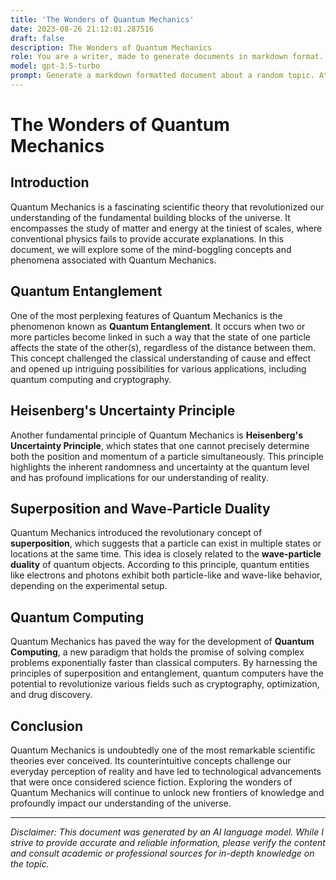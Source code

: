 ```yaml
---
title: 'The Wonders of Quantum Mechanics'
date: 2023-08-26 21:12:01.287516
draft: false
description: The Wonders of Quantum Mechanics
role: You are a writer, made to generate documents in markdown format. It is very important that all of the documents you generate are in valid markdown format.
model: gpt-3.5-turbo
prompt: Generate a markdown formatted document about a random topic. At the bottom, include a disclaimer explaining that the document was generated by you. The first line of the document should be the title. Make sure that the entire document is in proper markdown format, using a mix of various tags to make the document visually appealing.
---
```


# The Wonders of Quantum Mechanics

## Introduction

Quantum Mechanics is a fascinating scientific theory that revolutionized our understanding of the fundamental building blocks of the universe. It encompasses the study of matter and energy at the tiniest of scales, where conventional physics fails to provide accurate explanations. In this document, we will explore some of the mind-boggling concepts and phenomena associated with Quantum Mechanics.

## Quantum Entanglement

One of the most perplexing features of Quantum Mechanics is the phenomenon known as **Quantum Entanglement**. It occurs when two or more particles become linked in such a way that the state of one particle affects the state of the other(s), regardless of the distance between them. This concept challenged the classical understanding of cause and effect and opened up intriguing possibilities for various applications, including quantum computing and cryptography.

## Heisenberg's Uncertainty Principle

Another fundamental principle of Quantum Mechanics is **Heisenberg's Uncertainty Principle**, which states that one cannot precisely determine both the position and momentum of a particle simultaneously. This principle highlights the inherent randomness and uncertainty at the quantum level and has profound implications for our understanding of reality.

## Superposition and Wave-Particle Duality

Quantum Mechanics introduced the revolutionary concept of **superposition**, which suggests that a particle can exist in multiple states or locations at the same time. This idea is closely related to the **wave-particle duality** of quantum objects. According to this principle, quantum entities like electrons and photons exhibit both particle-like and wave-like behavior, depending on the experimental setup.

## Quantum Computing

Quantum Mechanics has paved the way for the development of **Quantum Computing**, a new paradigm that holds the promise of solving complex problems exponentially faster than classical computers. By harnessing the principles of superposition and entanglement, quantum computers have the potential to revolutionize various fields such as cryptography, optimization, and drug discovery.

## Conclusion

Quantum Mechanics is undoubtedly one of the most remarkable scientific theories ever conceived. Its counterintuitive concepts challenge our everyday perception of reality and have led to technological advancements that were once considered science fiction. Exploring the wonders of Quantum Mechanics will continue to unlock new frontiers of knowledge and profoundly impact our understanding of the universe.

---

*Disclaimer: This document was generated by an AI language model. While I strive to provide accurate and reliable information, please verify the content and consult academic or professional sources for in-depth knowledge on the topic.*
